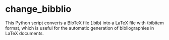 # change_bibblio
This Python script converts a BibTeX file (.bib) into a LaTeX file with \bibitem format, which is useful for the automatic generation of bibliographies in LaTeX documents.
